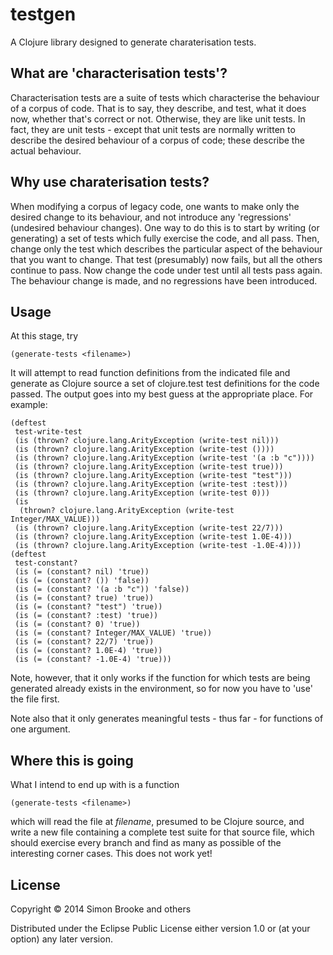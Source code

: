 # testgen

A Clojure library designed to generate charaterisation tests.

## What are 'characterisation tests'?

Characterisation tests are a suite of tests which characterise the behaviour of a corpus of code. That is to say, they describe, and test, what it does now, whether that's correct or not. Otherwise, they are like unit tests. In fact, they are unit tests - except that unit tests are normally written to describe the desired behaviour of a corpus of code; these describe the actual behaviour.

## Why use charaterisation tests?

When modifying a corpus of legacy code, one wants to make only the desired change to its behaviour, and not introduce any 'regressions' (undesired behaviour changes). One way to do this is to start by writing (or generating) a set of tests which fully exercise the code, and all pass. Then, change only the test which describes the particular aspect of the behaviour that you want to change. That test (presumably) now fails, but all the others continue to pass. Now change the code under test until all tests pass again. The behaviour change is made, and no regressions have been introduced.

## Usage

At this stage, try

    (generate-tests <filename>)

It will attempt to read function definitions from the indicated file and generate as Clojure source a set of clojure.test test definitions for the code passed. The output goes into my best guess at the appropriate place. For example:

    (deftest
     test-write-test
     (is (thrown? clojure.lang.ArityException (write-test nil)))
     (is (thrown? clojure.lang.ArityException (write-test ())))
     (is (thrown? clojure.lang.ArityException (write-test '(a :b "c"))))
     (is (thrown? clojure.lang.ArityException (write-test true)))
     (is (thrown? clojure.lang.ArityException (write-test "test")))
     (is (thrown? clojure.lang.ArityException (write-test :test)))
     (is (thrown? clojure.lang.ArityException (write-test 0)))
     (is
      (thrown? clojure.lang.ArityException (write-test Integer/MAX_VALUE)))
     (is (thrown? clojure.lang.ArityException (write-test 22/7)))
     (is (thrown? clojure.lang.ArityException (write-test 1.0E-4)))
     (is (thrown? clojure.lang.ArityException (write-test -1.0E-4))))
    (deftest
     test-constant?
     (is (= (constant? nil) 'true))
     (is (= (constant? ()) 'false))
     (is (= (constant? '(a :b "c")) 'false))
     (is (= (constant? true) 'true))
     (is (= (constant? "test") 'true))
     (is (= (constant? :test) 'true))
     (is (= (constant? 0) 'true))
     (is (= (constant? Integer/MAX_VALUE) 'true))
     (is (= (constant? 22/7) 'true))
     (is (= (constant? 1.0E-4) 'true))
     (is (= (constant? -1.0E-4) 'true)))


Note, however, that it only works if the function for which tests are being generated already exists in the environment, so for now you have to 'use' the file first.

Note also that it only generates meaningful tests - thus far - for functions of one argument.

## Where this is going

What I intend to end up with is a function

    (generate-tests <filename>)

which will read the file at *filename*, presumed to be Clojure source, and write a new file containing a complete test suite for that source file, which should exercise every branch and find as many as possible of the interesting corner cases. This does not work yet!

## License

Copyright © 2014 Simon Brooke and others

Distributed under the Eclipse Public License either version 1.0 or (at
your option) any later version.
